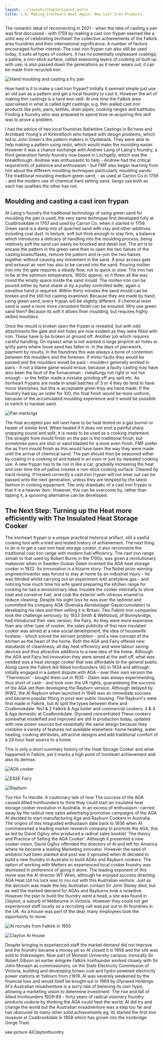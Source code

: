 ```yaml
---
layout: ../layouts/ChapterLayout.astro
title: 1.6: Making Ironheart Beat Again: New Cast Iron Products.
---
```


The romantic ideal of reconnecting in 2021 - when the idea of casting a pan was first discussed - with 1759 by making a cast iron frypan seemed like a solid way of celebrating Ironheart the collective achievements of the Falkirk area foundries and their international significance. A number of factors encouraged further interest: The cast iron frypan can also still be used today, it suits all types of cookers. It has no potentially unpleasant coatings; a patina, a non-stick surface, called seasoning layers of cooking oil built up with use; is also passed down the generations as it never wears out; it can be made from recycled iron.

![Hand moulding and casting a fry pan](Casting-the-Ironheart-pan "R")

How hard is it to make a cast iron frypan? Initially it seemed simple just use an old pan as a pattern and get a local foundry to cast it. However the art of making thin castings is a hard won skill. At one time the Falkirk area specialised in what is called light castings, e.g. thin walled cast iron products like pots, pans, kettles, drain pipes, cooking ranges and bathtubs. Finding a foundry who was prepared to spend time re-acquiring this skill was to prove a problem.

I had the advice of two local foundries Ballantine Castings in Bo'ness and Archibald Young's of Kirkintilloch who helped with design problems, which led to John Green's the pattern makers in Clydebank. They were able to help making a pattern using resin, which would make the moulding easier. However it was a chance exchange with Andrew Laing of Laing's foundry, a third generation family foundry now based in Lochgelly, which was the breakthrough. Andrew was enthusiastic to help - Andrew had the critical requiremnts of patience and enthusiasm - but FMF also began learning from him about the different moulding techniques particularly moulding sands: The traditional moulding medium green sand, - as used at Carron Co in 1759 - and the modern use of chemical hard setting sand. liangs use both as each has qualities the other has not.

## Moulding and casting a cast iron frypan

At Laing's foundry the traditional technology of using green sand for moulding the pan is used, the very same technique first developed fully at Coalbrookdale in 1707 and used by Carron Co. when it started in 1759. Green sand is a damp mix of quarried sand with clay and other additives including coal dust. In texture, soft but thick enough to stay firm, a balance which introduces a delicacy of handling into the moulding process; being relatively soft the sand can easily be knocked and detail lost. The art is to encase the pattern in the green sand then to open the two halves of the casting boxes/flasks, remove the pattern and re-join the two halves together without causing any movement in the sand. A pour access gate and exhaust air vent has also to be carved into the sand. Pouring molten iron into the gate requires a steady flow, not to quick or slow. The iron has to be at the optimum temperature, 1600c approx, so it flows all the way round the empty space inside the sand mould. The molten iron can be poured either by hand shank or by a pulley controlled ladle, again a sensitive hand is required. Within thirty minutes the sand mould can be broken and the still hot casting examined. Because they are made by hand, using green sand, every frypan will be slightly different. If chemical resin sand is used a more more consistent finish can be ensured. Why use green sand then? Because its soft it allows finer moulding, but requires highly skilled moulders.

Once the mould is broken open the frypan is revealed, but with odd attachments the gate and exit holes are now evident as they were filled with iron. These have to be broken or ground off. Another job which requires careful handling. On inpsect what is not wanted is large pinprick air holes or gritty parts where loose sand has fallen in. In the days of piecework, payment by results, in the foundries this was always a bone of contention between the moulders and the foremen. If minor faults they would be passed and the moulders would be paid - moulders generally worked in pairs - if not a blame game would ensue, because a faulty casting may have also been the fault of the furnaceman - metallurgy not right or not hot enough - or the fettler made a mistake grinding off any spill etc. As Ironheart frypans are made in small batches of 3 or 4 they do tend to have minor blemishes, but this is acceptable given they are hand made. If the foundry had say an order for 100, the final finish would be more uniform, because of the accumulated moulding experience and it would be possible to switch to hardset sand.

![Pan markings](Ironheart-pan-rear "R")

The final accepted pan will next have to be heat tested on a gas burner or heater of similar kind. When heated if it does not emit a painful sharp snapping sound and split, it is ready to be used as a cooking implement. The straight from mould finish on the pan is the traditional finish, but sometimes pans are shot or sand blasted for a more even finish. FMF prefer the as from mould finish as this would have been the way they were made until the arrival of chemical sand. The pan should then be seasoned either by coating in a cooking oil and baked in an oven or just by repeated cooking use. A new frypan has to be run in like a car, gradually increasing the heat and over time the oil patina creates a non-stick cooking surface. Cleaned by hand rinsing. If treated correctly a cast iron frypan will not wear out can be passed onto the next generation, unless they are tempted by the latest fashion in cooking equipment. The only drawbakc of a cast iron frypan is that it is a heavier item. However, this can be overcome by, rather than tipping it, a spooning alternative can be developed.  

## The Next Step: Turning up the Heat more efficiently with The Insulated Heat Storage Cooker

The ironheart frypan is a unique practical historical artifact, still a useful cooking tool with a tried and tested history of achievement. The next thing to do is to get a cast iron heat storage cooker, it also reconnects the traditional cast iron range with modern fuel efficiency. The cast iron range simialr to that used by Robert Burns in the 1790s, was given a revolutionary makeover when in Sweden Gustav Dalen invented the AGA heat storage cooker in 1922. Its innnovation is a bizarre story: The Nobel prize winning engineer/inventor was forced to stay at home by an industrial injury - he was blinded whilst carrying out an experiment with acetylene gas - and noticing how much time his wife spent preparing the kitchen range for cooking he had a revolutionary idea: Insulate the cooker internally to store heat and conserve fuel, and coat the exterior with vitreous enamel to reduce cleaning. Despite his sight loss he was ever the optimist and committed his company AGA (Svenska Akriebolaget Gasaccumulator) to developing his idea and then selling it in Britain. Two Falkirk Iron companies took the challenge seriously: by 1933 Smith & Wellstood, of Bonnybridge, had introduced their own version, the Fairy. As they were more expensive than any other type of cooker, the sales publicity of thsi new insulated cooker was aimed at a new social development, the idea of housewife hostess - which solved the servant problem - and a new concept of the kitchen as the heart of the home. Both the AGA and Fairy offered new standards of cleanliness; all day heat efficiency and were labour saving devices and thus attractive additions to a new idea of the home. Although the AGA and Fairy led innovation they were aimed at the well off, what was needed was a heat storage cooker that was affordable to the general public. Along came the Falkirk led Allied Ironfounders (AI) in 1934 and although initially engaged in a patent dispute with AGA - over their own version the 'Thermecon' - bought them out in 1935 - Dalen was always experimenting, thus short of cash - and took over the UK rights, guaranteeing the success of the AGA yet then developing the Rayburn version. Although delayed by WW2, the AI Rayburn when launched in 1946 was an immediate success and became popular fitting in post-war public housing. The Rayburn's were first made in Falkirk, but AI split the types between there and Coalbrookdale. No1 & 2 Falkirk & Aga boiler and commercial cookers; 3 & 4 & Aga domestic at Coalbrookdale. Glynwed concentrated These cookers somewhat modeified and improved are still in production today, updated with new power sources but essentially the same design because they combine a variety of features not available elsewhere: home heating, water heating, cooking attributes, attractive designs and add traditional comfort of a 24 hour heat source to a home.

This is only a short summary history of the Heat Storage Cooker and what happened in Falkirk, yet it marks a high point of Ironheart achievement and also its demise.

![AGA cooker](AGAcooker)

![ESSE Fairy](ESSE-FAIRY1937)

![Rayburn](Rayburn1+water1950)

Too Hot To Handle: A cautionary tale of how The success of the AGA caused Allied Ironfounders to think they could start an insulated heat storage cooker revolution in Australia. In an excess of enthusiasm- carried away by the radical new sales advertising promotion campaigns of the AGA AI decided to start manufacturing Aga and Rayburn Cookers in Australia. The origins of this misguided enthusiasm date back to 1936 when AI commissioned a leading market research company to promote the AGA, this as led by David Ogilvy who produced a radical sales booklet 'The theory and Practice of Selling the AGA Cooker'. Although it presented a new cooker vision, David Ogilvy offended the directors of AI and left for America where he became a leading Marketing innovator. However the seed of ambition had been planted and post war it sprouted when AI decided to build a new foundry in Australia to build AGAs and Rayburn cookers. The option of working with Metters an experienced  local cooker foundry was dismissed in preference of going it alone. The leading exponent of this move was the AI director WT Wren, although he enjoyed success directing AGA Heat Ltd his luck was to rou out with this Australian venture. Just as the decision was made the key Australian contact Sir John Storey died, but as well the marked demand for AGAs and Rayburns took a nosedive. However the plan to build the foundry went a head, a site was found in Clayton, a suburb of Melbourne in Victoria. However they could not get experienced staff locally so a recruiting call was put out to AI foundries in the UK. As a house was part of the deal, many employees took the opportunity to move.

![AI recruits from Falkirk in 1955](AIFalkirkAustralia)

![Clayton AI House](AIClayton-Mel1957)

Despite bringing in experienced staff the market demand did not improve and the foundry became a money pit so AI closed it in 1959 and the site was sold to Volkswagen. Now part of Monash University campus. Ironically Sir Robert Gibson an earlier émigrée Falkirk ironfounder worked closely with Sir John Monash as commissioners, on the State Electricity Commission of Victoria, building and developing brown coal and hydro powered electricity power stations at Yallourn from c1919. AI was severely weakened by the financial loss and would itself be bought out in 1969 by Glynwed Holdings. AI's Australian misadventure is a sorry tale of believing its own hype; allowing a marketing vision to determine investment. The rise and fall of Allied Ironfounders 1929-69 - forty years of radical visionary foundry products undone by thinking the AGA could heat the world. AI did try and change the world but the Australian misadventure was a step too far and has obscured its many other solid achievements eg, its started the first iron museum at Coalbrookdale in 1959 which has grown into the Ironbridge Gorge Trust.

see picture AIClaytonfoundry
